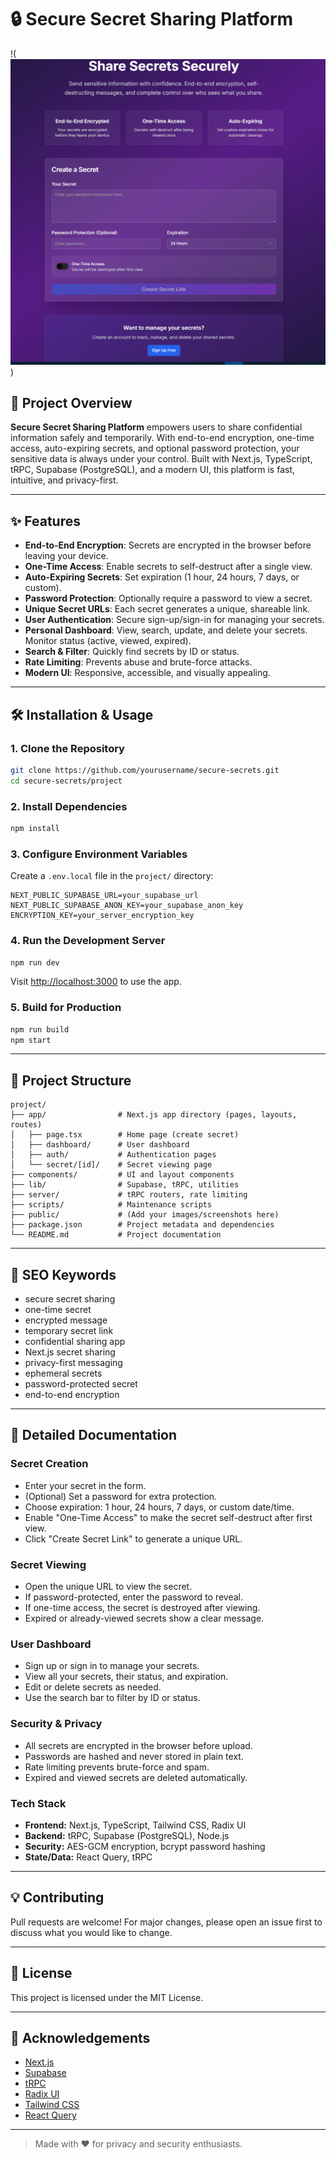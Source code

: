 # 🔒 Secure Secret Sharing Platform

!(![alt text](image.png))

## 🚀 Project Overview

**Secure Secret Sharing Platform** empowers users to share confidential information safely and temporarily. With end-to-end encryption, one-time access, auto-expiring secrets, and optional password protection, your sensitive data is always under your control. Built with Next.js, TypeScript, tRPC, Supabase (PostgreSQL), and a modern UI, this platform is fast, intuitive, and privacy-first.

---

## ✨ Features

- **End-to-End Encryption**: Secrets are encrypted in the browser before leaving your device.
- **One-Time Access**: Enable secrets to self-destruct after a single view.
- **Auto-Expiring Secrets**: Set expiration (1 hour, 24 hours, 7 days, or custom).
- **Password Protection**: Optionally require a password to view a secret.
- **Unique Secret URLs**: Each secret generates a unique, shareable link.
- **User Authentication**: Secure sign-up/sign-in for managing your secrets.
- **Personal Dashboard**: View, search, update, and delete your secrets. Monitor status (active, viewed, expired).
- **Search & Filter**: Quickly find secrets by ID or status.
- **Rate Limiting**: Prevents abuse and brute-force attacks.
- **Modern UI**: Responsive, accessible, and visually appealing.


---

## 🛠️ Installation & Usage

### 1. **Clone the Repository**

```bash
git clone https://github.com/yourusername/secure-secrets.git
cd secure-secrets/project
```

### 2. **Install Dependencies**

```bash
npm install
```

### 3. **Configure Environment Variables**

Create a `.env.local` file in the `project/` directory:

```
NEXT_PUBLIC_SUPABASE_URL=your_supabase_url
NEXT_PUBLIC_SUPABASE_ANON_KEY=your_supabase_anon_key
ENCRYPTION_KEY=your_server_encryption_key
```

### 4. **Run the Development Server**

```bash
npm run dev
```

Visit [http://localhost:3000](http://localhost:3000) to use the app.

### 5. **Build for Production**

```bash
npm run build
npm start
```

---

## 📂 Project Structure

```
project/
├── app/                # Next.js app directory (pages, layouts, routes)
│   ├── page.tsx        # Home page (create secret)
│   ├── dashboard/      # User dashboard
│   ├── auth/           # Authentication pages
│   └── secret/[id]/    # Secret viewing page
├── components/         # UI and layout components
├── lib/                # Supabase, tRPC, utilities
├── server/             # tRPC routers, rate limiting
├── scripts/            # Maintenance scripts
├── public/             # (Add your images/screenshots here)
├── package.json        # Project metadata and dependencies
└── README.md           # Project documentation
```

---

## 🔑 SEO Keywords

- secure secret sharing
- one-time secret
- encrypted message
- temporary secret link
- confidential sharing app
- Next.js secret sharing
- privacy-first messaging
- ephemeral secrets
- password-protected secret
- end-to-end encryption

---

## 📖 Detailed Documentation

### Secret Creation

- Enter your secret in the form.
- (Optional) Set a password for extra protection.
- Choose expiration: 1 hour, 24 hours, 7 days, or custom date/time.
- Enable "One-Time Access" to make the secret self-destruct after first view.
- Click "Create Secret Link" to generate a unique URL.

### Secret Viewing

- Open the unique URL to view the secret.
- If password-protected, enter the password to reveal.
- If one-time access, the secret is destroyed after viewing.
- Expired or already-viewed secrets show a clear message.

### User Dashboard

- Sign up or sign in to manage your secrets.
- View all your secrets, their status, and expiration.
- Edit or delete secrets as needed.
- Use the search bar to filter by ID or status.

### Security & Privacy

- All secrets are encrypted in the browser before upload.
- Passwords are hashed and never stored in plain text.
- Rate limiting prevents brute-force and spam.
- Expired and viewed secrets are deleted automatically.

### Tech Stack

- **Frontend:** Next.js, TypeScript, Tailwind CSS, Radix UI
- **Backend:** tRPC, Supabase (PostgreSQL), Node.js
- **Security:** AES-GCM encryption, bcrypt password hashing
- **State/Data:** React Query, tRPC

---

## 💡 Contributing

Pull requests are welcome! For major changes, please open an issue first to discuss what you would like to change.

---

## 📄 License

This project is licensed under the MIT License.

---

## 🙌 Acknowledgements

- [Next.js](https://nextjs.org/)
- [Supabase](https://supabase.com/)
- [tRPC](https://trpc.io/)
- [Radix UI](https://www.radix-ui.com/)
- [Tailwind CSS](https://tailwindcss.com/)
- [React Query](https://tanstack.com/query/latest)

---

> Made with ❤️ for privacy and security enthusiasts.
